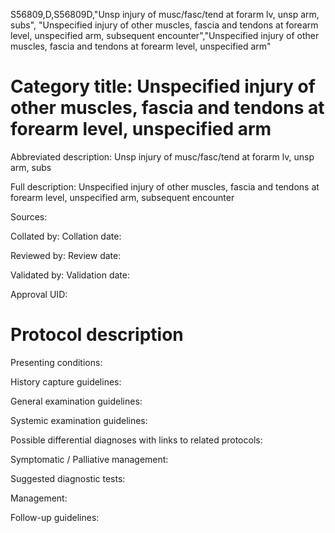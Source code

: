 S56809,D,S56809D,"Unsp injury of musc/fasc/tend at forarm lv, unsp arm, subs", "Unspecified injury of other muscles, fascia and tendons at forearm level, unspecified arm, subsequent encounter","Unspecified injury of other muscles, fascia and tendons at forearm level, unspecified arm"
# Category title: Unspecified injury of other muscles, fascia and tendons at forearm level, unspecified arm

Abbreviated description: Unsp injury of musc/fasc/tend at forarm lv, unsp arm, subs

Full description: Unspecified injury of other muscles, fascia and tendons at forearm level, unspecified arm, subsequent encounter

Sources:

Collated by:
Collation date:

Reviewed by:
Review date:

Validated by:
Validation date:

Approval UID:

# Protocol description

Presenting conditions:

History capture guidelines:

General examination guidelines:

Systemic examination guidelines:

Possible differential diagnoses with links to related protocols:

Symptomatic / Palliative management:

Suggested diagnostic tests:

Management:

Follow-up guidelines:
